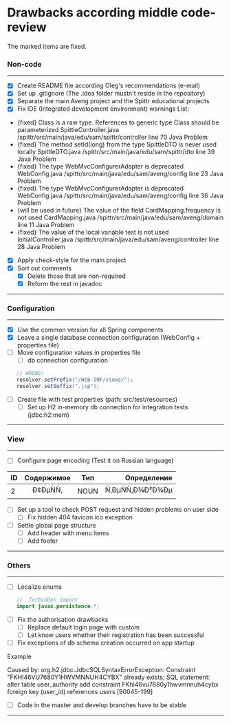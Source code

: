 # Drawbacks according middle code-review

The marked items are fixed.
 ### Non-code
 ____
 - [X] Create README file according Oleg's recommendations (e-mail)
 - [X] Set up .gitignore (The .idea folder mustn't reside in the repository)
 - [X] Separate the main Aveng project and the Spittr educational projects
 - [X] Fix IDE (Integrated development environment) warnings
 List:
 - {fixed} Class is a raw type. References to generic type Class<T> should be parameterized              SpittleController.java                /spittr/src/main/java/edu/sam/spittr/controller line 70   Java Problem
 - {fixed} The method setId(long) from the type SpittleDTO is never used locally     SpittleDTO.java                /spittr/src/main/java/edu/sam/spittr/dto            line 39   Java Problem
 - {fixed} The type WebMvcConfigurerAdapter is deprecated         WebConfig.java /spittr/src/main/java/edu/sam/aveng/config                line 23   Java Problem
 - {fixed} The type WebMvcConfigurerAdapter is deprecated         WebConfig.java /spittr/src/main/java/edu/sam/aveng/config                line 36   Java Problem
 - {will be used in future} The value of the field CardMapping.frequency is not used             CardMapping.java                /spittr/src/main/java/edu/sam/aveng/domain   line 11   Java Problem
 - {fixed} The value of the local variable test is not used     InitialController.java                /spittr/src/main/java/edu/sam/aveng/controller              line 28   Java Problem
 - [X] Apply check-style for the main project
 - [X] Sort out comments
    - [X] Delete those that are non-required
    - [X] Reform the rest in javadoc
 ____
 ### Configuration
 ___
 - [X] Use the common version for all Spring components
 - [X] Leave a single database connection configuration (WebConfig + properties file)
 - [ ] Move configuration values in properties file
    - [ ] db connection configuration
 ```java
    // WRONG!
    resolver.setPrefix("/WEB-INF/views/");
    resolver.setSuffix(".jsp");
 ```
 - [ ] Create file with test properties (path: src/test/resources)
     - [ ] Set up H2 in-memory db connection for integration tests (jdbc:h2:mem)
 ___
 ### View
 ___
 - [ ] Configure page encoding (Test it on Russian language)
 
| ID      | Содержимое    | Тип   | Определение      |
| --------|:-------------:|:-----:| ----------------:|
| 2       | Ð¢ÐµÑÑ,      | NOUN  | Ñ‚ÐµÑÑ‚Ð¾Ð²Ð¾Ðµ |

 - [ ] Set up a tool to check POST request and hidden problems on user side
    - [ ] Fix hidden 404 favicon.ico exception
 - [ ] Settle global page structure
    - [ ] Add header with menu items
    - [ ] Add footer
 ___
 ### Others
 ___
 - [ ] Localize enums

 ```java
    //  forbidden import
    import javax.persistence.*;
 ```
 - [ ] Fix the authorisation drawbacks
    - [ ] Replace default login page with custom
    - [ ] Let know users whether their registration has been successful
- [ ] Fix exceptions of db schema creation occurred on app startup

 Example
 
 Caused by: org.h2.jdbc.JdbcSQLSyntaxErrorException: Constraint "FKHI46VU7680Y1HWVMNNUH4CYBX" already exists; SQL statement:
 alter table user_authority add constraint FKhi46vu7680y1hwvmnnuh4cybx foreign key (user_id) references users [90045-199]

- [ ] Code in the master and develop branches have to be stable
 ___
